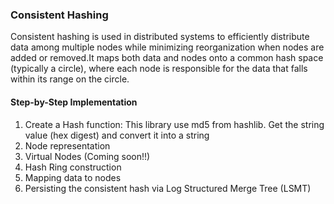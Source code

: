 ### Consistent Hashing

Consistent hashing is used in distributed systems to efficiently distribute data among multiple nodes while minimizing reorganization when nodes are added or removed.It maps both data and nodes onto a common hash space (typically a circle), where each node is responsible for the data that falls within its range on the circle.

#### Step-by-Step Implementation
1. Create a Hash function: This library use md5 from hashlib. Get the string value (hex digest) and convert it into a string
2. Node representation
3. Virtual Nodes (Coming soon!!)
4. Hash Ring construction
5. Mapping data to nodes
6. Persisting the consistent hash via Log Structured Merge Tree (LSMT)

#### 
